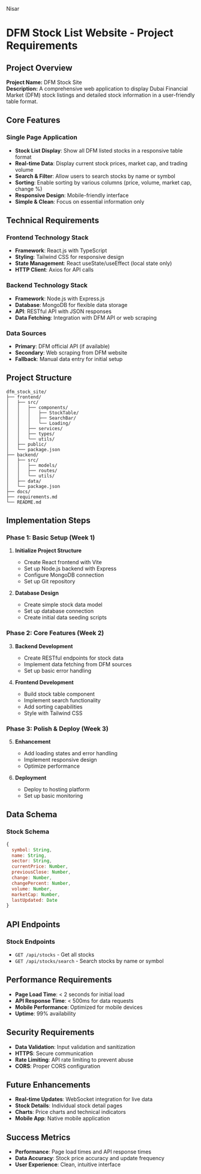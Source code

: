 Nisar
# DFM Stock List Website - Project Requirements

## Project Overview
**Project Name:** DFM Stock Site  
**Description:** A comprehensive web application to display Dubai Financial Market (DFM) stock listings and detailed stock information in a user-friendly table format.

## Core Features

### Single Page Application
- **Stock List Display**: Show all DFM listed stocks in a responsive table format
- **Real-time Data**: Display current stock prices, market cap, and trading volume
- **Search & Filter**: Allow users to search stocks by name or symbol
- **Sorting**: Enable sorting by various columns (price, volume, market cap, change %)
- **Responsive Design**: Mobile-friendly interface
- **Simple & Clean**: Focus on essential information only

## Technical Requirements

### Frontend Technology Stack
- **Framework**: React.js with TypeScript
- **Styling**: Tailwind CSS for responsive design
- **State Management**: React useState/useEffect (local state only)
- **HTTP Client**: Axios for API calls

### Backend Technology Stack
- **Framework**: Node.js with Express.js
- **Database**: MongoDB for flexible data storage
- **API**: RESTful API with JSON responses
- **Data Fetching**: Integration with DFM API or web scraping

### Data Sources
- **Primary**: DFM official API (if available)
- **Secondary**: Web scraping from DFM website
- **Fallback**: Manual data entry for initial setup

## Project Structure

```
dfm_stock_site/
├── frontend/
│   ├── src/
│   │   ├── components/
│   │   │   ├── StockTable/
│   │   │   ├── SearchBar/
│   │   │   └── Loading/
│   │   ├── services/
│   │   ├── types/
│   │   └── utils/
│   ├── public/
│   └── package.json
├── backend/
│   ├── src/
│   │   ├── models/
│   │   ├── routes/
│   │   └── utils/
│   ├── data/
│   └── package.json
├── docs/
├── requirements.md
└── README.md
```

## Implementation Steps

### Phase 1: Basic Setup (Week 1)
1. **Initialize Project Structure**
   - Create React frontend with Vite
   - Set up Node.js backend with Express
   - Configure MongoDB connection
   - Set up Git repository

2. **Database Design**
   - Create simple stock data model
   - Set up database connection
   - Create initial data seeding scripts

### Phase 2: Core Features (Week 2)
3. **Backend Development**
   - Create RESTful endpoints for stock data
   - Implement data fetching from DFM sources
   - Set up basic error handling

4. **Frontend Development**
   - Build stock table component
   - Implement search functionality
   - Add sorting capabilities
   - Style with Tailwind CSS

### Phase 3: Polish & Deploy (Week 3)
5. **Enhancement**
   - Add loading states and error handling
   - Implement responsive design
   - Optimize performance

6. **Deployment**
   - Deploy to hosting platform
   - Set up basic monitoring

## Data Schema

### Stock Schema
```javascript
{
  symbol: String,
  name: String,
  sector: String,
  currentPrice: Number,
  previousClose: Number,
  change: Number,
  changePercent: Number,
  volume: Number,
  marketCap: Number,
  lastUpdated: Date
}
```


## API Endpoints

### Stock Endpoints
- `GET /api/stocks` - Get all stocks
- `GET /api/stocks/search` - Search stocks by name or symbol

## Performance Requirements
- **Page Load Time**: < 2 seconds for initial load
- **API Response Time**: < 500ms for data requests
- **Mobile Performance**: Optimized for mobile devices
- **Uptime**: 99% availability

## Security Requirements
- **Data Validation**: Input validation and sanitization
- **HTTPS**: Secure communication
- **Rate Limiting**: API rate limiting to prevent abuse
- **CORS**: Proper CORS configuration

## Future Enhancements
- **Real-time Updates**: WebSocket integration for live data
- **Stock Details**: Individual stock detail pages
- **Charts**: Price charts and technical indicators
- **Mobile App**: Native mobile application

## Success Metrics
- **Performance**: Page load times and API response times
- **Data Accuracy**: Stock price accuracy and update frequency
- **User Experience**: Clean, intuitive interface 